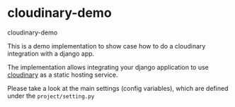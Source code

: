 # cloudinary-demo
cloudinary-demo


This is a demo implementation to show case how to do a cloudinary integration with a django app.

The implementation allows integrating your django application to use [cloudinary](https://cloudinary.com/) as a static hosting service.

Please take a look at the main settings (config variables), which are defined under the `project/setting.py`

